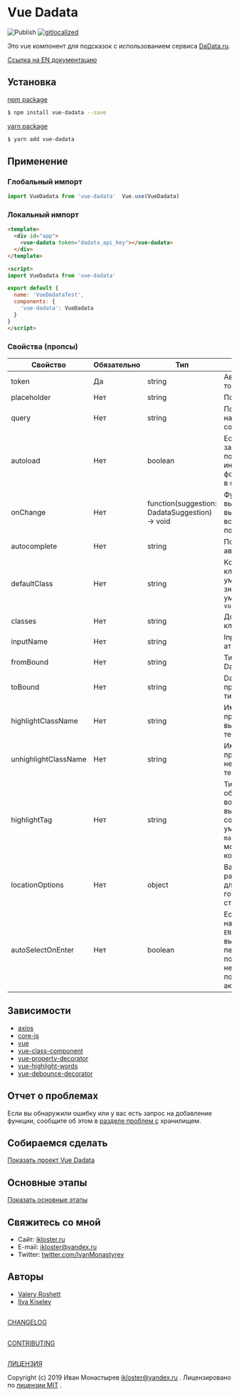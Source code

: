 # Vue Dadata

![Publish](https://github.com/ikloster03/vue-dadata/workflows/Publish/badge.svg)
[![gitlocalized ](https://gitlocalize.com/repo/3342/whole_project/badge.svg)](https://gitlocalize.com/repo/3342/whole_project?utm_source=badge)

Это vue компонент для подсказок с использованием сервиса [DaData.ru](https://dadata.ru).

[Ссылка на EN документацию](https://github.com/ikloster03/vue-dadata/tree/master/README.md)

## Установка

[npm package](https://www.npmjs.com/package/vue-dadata)

```bash
$ npm install vue-dadata --save
```

[yarn package](https://yarnpkg.com/en/package/vue-dadata)

```bash
$ yarn add vue-dadata
```

## Применение

### Глобальный импорт

```js
import VueDadata from 'vue-dadata'  Vue.use(VueDadata)
```

### Локальный импорт

```html
<template>
  <div id="app">
    <vue-dadata token="dadata_api_key"></vue-dadata>
  </div>
</template>

<script>
import VueDadata from 'vue-dadata'

export default {
  name: 'VueDadataTest',
  components: {
    'vue-dadata': VueDadata
  }
}
</script>
```

### Свойства (пропсы)

Свойство | Обязательно | Тип | Описание
--- | --- | --- | ---
token | Да | string | Авторизационный токен DaData.ru
placeholder | Нет | string | Подсказка в input
query | Нет | string | Поле ввода начального состояния
autoload | Нет | boolean | Если `true` , то запрос на подсказки будет инициирован в фоновом режиме в созданном хуке
onChange | Нет | function(suggestion: DadataSuggestion) -> void | Функция вызывается при выборе всплывающей подсказки
autocomplete | Нет | string | Поле автозаполнения
defaultClass | Нет | string | Компонент класса по умолчанию, значение по умолчанию - `vue-dadata`
classes | Нет | string | Дополнительные классы
inputName | Нет | string | Input name атрибут
fromBound | Нет | string | Тип привязки Dadata ОТ
toBound | Нет | string | Dadata привязанного типа к
highlightClassName | Нет | string | Имя класса CSS, примененное к выделенному тексту
unhighlightClassName | Нет | string | Имя класса CSS, примененное к невыделенному тексту
highlightTag | Нет | string | Тип тега для обертывания вокруг выделенных совпадений; по умолчанию для `mark` но также может быть компонентом
locationOptions | Нет | object | Варианты расположения для выбора городов или стран
autoSelectOnEnter  | Нет  |  boolean  |  Если `true`, то при нажатии клавиши `ENTER` будет выбираться первая подсказка, если не одна из подсказок не активна

## Зависимости

- [axios](https://github.com/axios/axios)
- [core-js](https://github.com/zloirock/core-js)
- [vue](https://github.com/vuejs/vue)
- [vue-class-component](https://github.com/vuejs/vue-class-component)
- [vue-property-decorator](https://github.com/kaorun343/vue-property-decorator)
- [vue-highlight-words](https://github.com/Astray-git/vue-highlight-words)
- [vue-debounce-decorator](https://github.com/trepz/vue-debounce-decorator)

## Отчет о проблемах

Если вы обнаружили ошибку или у вас есть запрос на добавление функции, сообщите об этом в [разделе проблем с](https://github.com/ikloster03/vue-dadata/issues) хранилищем.

## Собираемся сделать

[Показать проект Vue Dadata](https://github.com/ikloster03/vue-dadata/projects/1)

## Основные этапы

[Показать основные этапы](https://github.com/ikloster03/vue-dadata/milestones)

## Свяжитесь со мной

- Сайт: [ikloster.ru](http://ikloster.ru)
- E-mail: [ikloster@yandex.ru](mailto:ikloster@yandex.ru)
- Twitter: [twitter.com/IvanMonastyrev](https://twitter.com/IvanMonastyrev)

## Авторы

- [Valery Roshett](https://github.com/Roshett)
- [Ilya Kiselev](https://github.com/kiselev-webdev)

##

[CHANGELOG](https://github.com/ikloster03/vue-dadata/blob/master/CHANGELOG.md)

##

[CONTRIBUTING](https://github.com/ikloster03/vue-dadata/blob/master/CONTRIBUTING.md)

##

[ЛИЦЕНЗИЯ](https://github.com/ikloster03/vue-dadata/blob/master/LICENSE)

Copyright (c) 2019 Иван Монастырев [ikloster@yandex.ru](mailto:ikloster@yandex.ru) . Лицензировано по [лицензии MIT](https://github.com/ikloster03/vue-dadata/blob/master/LICENSE) .
